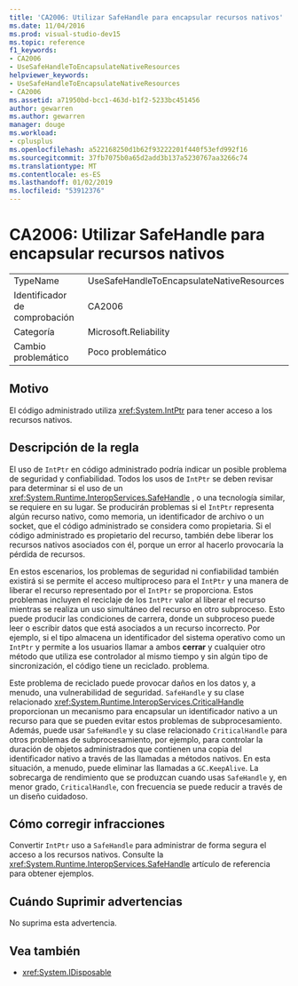 ```yaml
---
title: 'CA2006: Utilizar SafeHandle para encapsular recursos nativos'
ms.date: 11/04/2016
ms.prod: visual-studio-dev15
ms.topic: reference
f1_keywords:
- CA2006
- UseSafeHandleToEncapsulateNativeResources
helpviewer_keywords:
- UseSafeHandleToEncapsulateNativeResources
- CA2006
ms.assetid: a71950bd-bcc1-463d-b1f2-5233bc451456
author: gewarren
ms.author: gewarren
manager: douge
ms.workload:
- cplusplus
ms.openlocfilehash: a522168250d1b62f93222201f440f53efd992f16
ms.sourcegitcommit: 37fb7075b0a65d2add3b137a5230767aa3266c74
ms.translationtype: MT
ms.contentlocale: es-ES
ms.lasthandoff: 01/02/2019
ms.locfileid: "53912376"
---
```

# <a name="ca2006-use-safehandle-to-encapsulate-native-resources"></a>CA2006: Utilizar SafeHandle para encapsular recursos nativos

|||
|-|-|
|TypeName|UseSafeHandleToEncapsulateNativeResources|
|Identificador de comprobación|CA2006|
|Categoría|Microsoft.Reliability|
|Cambio problemático|Poco problemático|

## <a name="cause"></a>Motivo
 El código administrado utiliza <xref:System.IntPtr> para tener acceso a los recursos nativos.

## <a name="rule-description"></a>Descripción de la regla
 El uso de `IntPtr` en código administrado podría indicar un posible problema de seguridad y confiabilidad. Todos los usos de `IntPtr` se deben revisar para determinar si el uso de un <xref:System.Runtime.InteropServices.SafeHandle> , o una tecnología similar, se requiere en su lugar. Se producirán problemas si el `IntPtr` representa algún recurso nativo, como memoria, un identificador de archivo o un socket, que el código administrado se considera como propietaria. Si el código administrado es propietario del recurso, también debe liberar los recursos nativos asociados con él, porque un error al hacerlo provocaría la pérdida de recursos.

 En estos escenarios, los problemas de seguridad ni confiabilidad también existirá si se permite el acceso multiproceso para el `IntPtr` y una manera de liberar el recurso representado por el `IntPtr` se proporciona. Estos problemas incluyen el reciclaje de los `IntPtr` valor al liberar el recurso mientras se realiza un uso simultáneo del recurso en otro subproceso. Esto puede producir las condiciones de carrera, donde un subproceso puede leer o escribir datos que está asociados a un recurso incorrecto. Por ejemplo, si el tipo almacena un identificador del sistema operativo como un `IntPtr` y permite a los usuarios llamar a ambos **cerrar** y cualquier otro método que utiliza ese controlador al mismo tiempo y sin algún tipo de sincronización, el código tiene un reciclado. problema.

 Este problema de reciclado puede provocar daños en los datos y, a menudo, una vulnerabilidad de seguridad. `SafeHandle` y su clase relacionado <xref:System.Runtime.InteropServices.CriticalHandle> proporcionan un mecanismo para encapsular un identificador nativo a un recurso para que se pueden evitar estos problemas de subprocesamiento. Además, puede usar `SafeHandle` y su clase relacionado `CriticalHandle` para otros problemas de subprocesamiento, por ejemplo, para controlar la duración de objetos administrados que contienen una copia del identificador nativo a través de las llamadas a métodos nativos. En esta situación, a menudo, puede eliminar las llamadas a `GC.KeepAlive`. La sobrecarga de rendimiento que se produzcan cuando usas `SafeHandle` y, en menor grado, `CriticalHandle`, con frecuencia se puede reducir a través de un diseño cuidadoso.

## <a name="how-to-fix-violations"></a>Cómo corregir infracciones

Convertir `IntPtr` uso a `SafeHandle` para administrar de forma segura el acceso a los recursos nativos. Consulte la <xref:System.Runtime.InteropServices.SafeHandle> artículo de referencia para obtener ejemplos.

## <a name="when-to-suppress-warnings"></a>Cuándo Suprimir advertencias

No suprima esta advertencia.

## <a name="see-also"></a>Vea también

- <xref:System.IDisposable>